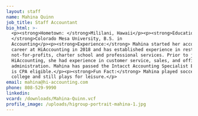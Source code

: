 ```yaml
---
layout: staff
name: Mahina Quinn
job_title: Staff Accountant
bio_html: >-
  <p><strong>Hometown: </strong>Mililani, Hawaii</p><p><strong>Education:
  </strong>Colorado Mesa University, B.S. in
  Accounting</p><p><strong>Experience:</strong> Mahina started her accounting
  career at HiAccounting in 2018 and has established experience in restaurants,
  not-for-profits, charter school and professional services. Prior to joining
  HiAccounting, she had experience in customer service, sales, and office
  administration. Mahina has passed the Intacct Accounting Specialist Exam and
  is CPA eligible.</p><p><strong>Fun Fact:</strong> Mahina played soccer in
  college and still plays for leisure.</p>
email: mahina@hi-accounting.com
phone: 808-529-9990
linkedin:
vcard: /downloads/Mahina-Quinn.vcf
profile_image: /uploads/higroup-portrait-mahina-1.jpg
---
```


